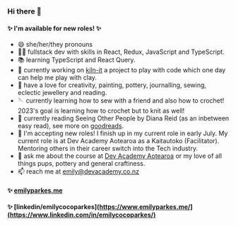 ### Hi there 👋

#### ✨ I'm available for new roles! ✨

- 😄 she/her/they pronouns
- 🧚🏼 fullstack dev with skills in React, Redux, JavaScript and TypeScript.
- 📚 learning TypeScript and React Query.
- 🔭 currently working on [kiln-it](https://github.com/emilyparkes/kiln-it) a project to play with code which one day can help me play with clay.
- 🎨 have a love for creativity, painting, pottery, journalling, sewing, eclectic jewellery and reading.
- 🪡 currently learning how to sew with a friend and also how to crochet! 2023's goal is learning how to crochet but to knit as well!
- 📖 currently reading Seeing Other People by Diana Reid (as an inbetween easy read), see more on [goodreads](https://www.goodreads.com/emilycoco).
- 💼 I'm accepting new roles! I finish up in my current role in early July. My current role is at Dev Academy Aotearoa as a Kaitautoko (Facilitator). Mentoring others in their career switch into the Tech industry. 
- 💬 ask me about the course at [Dev Academy Aotearoa](https://devacademy.co.nz/) or my love of all things pups, pottery and general craftiness. 
- 📫 reach me at emily@devacademy.co.nz

#### ✨ [emilyparkes.me](https://www.emilyparkes.me/)  
#### ✨ [linkedin/emilycocoparkes](https://www.emilyparkes.me/](https://www.linkedin.com/in/emilycocoparkes/) 

